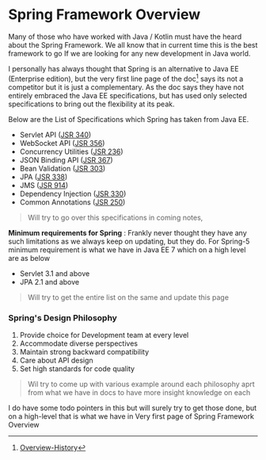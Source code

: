 # Spring Framework Overview
Many of those who have worked with Java / Kotlin must have the heard about the Spring Framework. We all know that in current time this is the best framework to go If we are looking for any new development in Java world.

I personally has always thought that Spring is an alternative to Java EE (Enterprise edition), but the very first line page of the doc[^1] says its not a competitor but it is just a complementary. As the doc says they have not entirely embraced the Java EE specifications, but has used only selected specifications to bring out the flexibility at its peak.

Below are the List of Specifications which Spring has taken from Java EE.
-   Servlet API ([JSR 340](https://jcp.org/en/jsr/detail?id=340))
-   WebSocket API ([JSR 356](https://www.jcp.org/en/jsr/detail?id=356))
-   Concurrency Utilities ([JSR 236](https://www.jcp.org/en/jsr/detail?id=236))
-   JSON Binding API ([JSR 367](https://jcp.org/en/jsr/detail?id=367))
-   Bean Validation ([JSR 303](https://jcp.org/en/jsr/detail?id=303))
-   JPA ([JSR 338](https://jcp.org/en/jsr/detail?id=338))
-   JMS ([JSR 914](https://jcp.org/en/jsr/detail?id=914))
-  Dependency Injection ([JSR 330](https://www.jcp.org/en/jsr/detail?id=330))
- Common Annotations ([JSR 250](https://jcp.org/en/jsr/detail?id=250))

> Will try to go over this specifications in coming notes,

**Minimum requirements for Spring** : Frankly never thought they have any such limitations as we always keep on updating, but they do. For Spring-5 minimum requirement is what we have in Java EE 7 which on a high level are as below

- Servlet 3.1 and above
- JPA 2.1 and above

> Will try to get the entire list  on the same and update this page

### Spring's Design Philosophy
1. Provide choice for Development team at every level
2. Accommodate diverse perspectives
3. Maintain strong backward compatibility
4. Care about API design
5. Set high standards for code quality

> Wil try to come up with various example around each philosophy aprt from what we have in docs to have more insight knowledge on each

I do have some todo pointers in this but will surely try to get those done, but on a high-level that is what we have in Very first page of Spring Framework Overview 

[^1]: [Overview-History](https://docs.spring.io/spring-framework/docs/current/spring-framework-reference/overview.html#overview-history)
